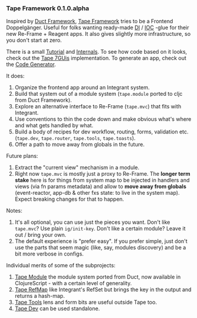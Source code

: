 ### Tape Framework 0.1.0.alpha

Inspired by [Duct Framework](https://github.com/duct-framework), [Tape Framework](https://github.com/tape-framework) 
tries to be a Frontend Doppelgänger. Useful for folks wanting ready-made 
[DI](https://en.wikipedia.org/wiki/Dependency_injection) / [IOC](https://en.wikipedia.org/wiki/Inversion_of_control) 
-glue for their new Re-Frame + Reagent apps. It also gives slightly more infrastructure, so you don't start at zero.

There is a small [Tutorial](../docs/Tutorial.md) and [Internals](../docs/Internals.md).
To see how code based on it looks, check out the [Tape 7GUis](https://github.com/tape-framework/7guis) implementation.
To generate an app, check out the [Code Generator](https://github.com/tape-framework/clj-template).

It does:
1. Organize the frontend app around an Integrant system.
2. Build that system out of a module system (`tape.module` ported to cljc from Duct Framework).
3. Explore an alternative interface to Re-Frame (`tape.mvc`) that fits with Integrant.
4. Use conventions to thin the code down and make obvious what's where and what gets handled by what.
5. Build a body of recipes for dev workflow, routing, forms, validation etc.
   (`tape.dev`, `tape.router`, `tape.tools`, `tape.toasts`).
6. Offer a path to move away from globals in the future.

Future plans:
1. Extract the "current view" mechanism in a module.
2. Right now `tape.mvc` is mostly just a proxy to Re-Frame. The **longer term stake** here is for things from system map
   to be injected in handlers and views (via fn params metadata) and allow to **move away from globals** (event-reactor,
   app-db & other fxs state: to live in the system map). Expect breaking changes for that to happen.

Notes:
1. It's all optional, you can use just the pieces you want. Don't like `tape.mvc`? Use plain `ig/init-key`. Don't
   like a certain module? Leave it out / bring your own.
2. The default experience is "prefer easy". If you prefer simple, just don't use the parts that seem magic (like, say,
   modules discovery) and be a bit more verbose in configs.

Individual merits of some of the subprojects:
1. [Tape Module](https://github.com/tape-framework/module) the module system ported from Duct, now available in 
   ClojureScript - with a certain level of generality.
2. [Tape RefMap](https://github.com/tape-framework/refmap) like Integrant's RefSet but brings the key in the output and
   returns a hash-map.
3. [Tape Tools](https://github.com/tape-framework/tools) lens and form bits are useful outside Tape too.
4. [Tape Dev](https://github.com/tape-framework/dev) can be used standalone.
